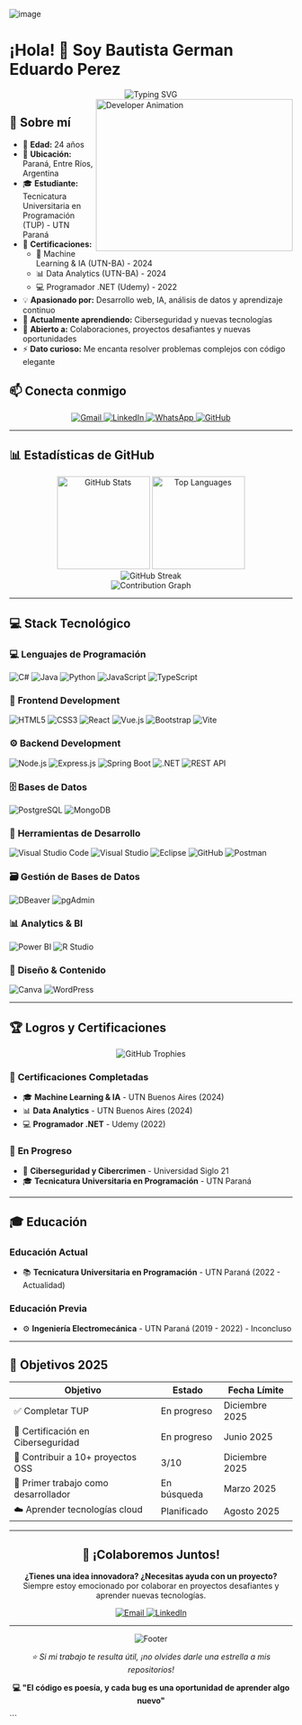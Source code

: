 ![image](https://github.com/user-attachments/assets/940a9c3d-8faf-47fb-9b75-1c1a59852ed5)
# ¡Hola! 👋 Soy Bautista German Eduardo Perez

<div align="center">
  <img src="https://readme-typing-svg.herokuapp.com?font=Fira+Code&size=22&duration=3000&pause=1000&color=00D9FF&center=true&vCenter=true&width=600&lines=Desarrollador+Full+Stack;Estudiante+de+Programaci%C3%B3n;Especialista+en+IA+y+Data+Analytics;Siempre+aprendiendo+algo+nuevo" alt="Typing SVG" />
</div>

<img align="right" height="270px" alt="Developer Animation" width="350" src="https://i.pinimg.com/originals/e4/26/70/e426702edf874b181aced1e2fa5c6cde.gif" />

## 🚀 Sobre mí

- 🎂 **Edad:** 24 años
- 📍 **Ubicación:** Paraná, Entre Ríos, Argentina
- 🎓 **Estudiante:** Tecnicatura Universitaria en Programación (TUP) - UTN Paraná
- 📜 **Certificaciones:** 
  - 🤖 Machine Learning & IA (UTN-BA) - 2024
  - 📊 Data Analytics (UTN-BA) - 2024
  - 💻 Programador .NET (Udemy) - 2022
- 💡 **Apasionado por:** Desarrollo web, IA, análisis de datos y aprendizaje continuo
- 🌱 **Actualmente aprendiendo:** Ciberseguridad y nuevas tecnologías
- 👥 **Abierto a:** Colaboraciones, proyectos desafiantes y nuevas oportunidades
- ⚡ **Dato curioso:** Me encanta resolver problemas complejos con código elegante

## 📫 Conecta conmigo

<div align="center">
  <a href="mailto:bautistaperez032@gmail.com">
    <img src="https://img.shields.io/badge/Gmail-D14836?style=for-the-badge&logo=gmail&logoColor=white" alt="Gmail"/>
  </a>
  <a href="https://www.linkedin.com/in/bautistaperez/">
    <img src="https://img.shields.io/badge/LinkedIn-0077B5?style=for-the-badge&logo=linkedin&logoColor=white" alt="LinkedIn"/>
  </a>
  <a href="tel:3435248337">
    <img src="https://img.shields.io/badge/WhatsApp-25D366?style=for-the-badge&logo=whatsapp&logoColor=white" alt="WhatsApp"/>
  </a>
  <a href="https://github.com/BauuPerez">
    <img src="https://img.shields.io/badge/GitHub-100000?style=for-the-badge&logo=github&logoColor=white" alt="GitHub"/>
  </a>
</div>

---

## 📊 Estadísticas de GitHub

<div align="center">
  <img src="https://github-readme-stats.vercel.app/api?username=BauuPerez&show_icons=true&theme=tokyonight&hide_border=true&count_private=true" alt="GitHub Stats" height="165"/>
  <img src="https://github-readme-stats.vercel.app/api/top-langs/?username=BauuPerez&layout=compact&theme=tokyonight&hide_border=true&langs_count=8" alt="Top Languages" height="165"/>
</div>

<div align="center">
  <img src="https://github-readme-streak-stats.herokuapp.com/?user=BauuPerez&theme=tokyonight&hide_border=true" alt="GitHub Streak"/>
</div>

<div align="center">
  <img src="https://github-readme-activity-graph.vercel.app/graph?username=BauuPerez&theme=tokyo-night&hide_border=true&area=true" alt="Contribution Graph"/>
</div>

---

## 💻 Stack Tecnológico

### 💻 **Lenguajes de Programación**
<div>
  <img alt="C#" src="https://img.shields.io/badge/C%23-239120?style=for-the-badge&logo=c-sharp&logoColor=white"/>
  <img alt="Java" src="https://img.shields.io/badge/Java-ED8B00?style=for-the-badge&logo=openjdk&logoColor=white"/>
  <img alt="Python" src="https://img.shields.io/badge/Python-3776AB?style=for-the-badge&logo=python&logoColor=white"/>
  <img alt="JavaScript" src="https://img.shields.io/badge/JavaScript-F7DF1E?style=for-the-badge&logo=javascript&logoColor=black"/>
  <img alt="TypeScript" src="https://img.shields.io/badge/TypeScript-007ACC?style=for-the-badge&logo=typescript&logoColor=white"/>
</div>

### 🎨 **Frontend Development**
<div>
  <img alt="HTML5" src="https://img.shields.io/badge/HTML5-E34F26?style=for-the-badge&logo=html5&logoColor=white"/>
  <img alt="CSS3" src="https://img.shields.io/badge/CSS3-1572B6?style=for-the-badge&logo=css3&logoColor=white"/>
  <img alt="React" src="https://img.shields.io/badge/React-20232A?style=for-the-badge&logo=react&logoColor=61DAFB"/>
  <img alt="Vue.js" src="https://img.shields.io/badge/Vue.js-35495E?style=for-the-badge&logo=vue.js&logoColor=4FC08D"/>
  <img alt="Bootstrap" src="https://img.shields.io/badge/Bootstrap-563D7C?style=for-the-badge&logo=bootstrap&logoColor=white"/>
  <img alt="Vite" src="https://img.shields.io/badge/Vite-646CFF?style=for-the-badge&logo=vite&logoColor=white"/>
</div>

### ⚙️ **Backend Development**
<div>
  <img alt="Node.js" src="https://img.shields.io/badge/Node.js-43853D?style=for-the-badge&logo=node.js&logoColor=white"/>
  <img alt="Express.js" src="https://img.shields.io/badge/Express.js-404D59?style=for-the-badge&logo=express&logoColor=white"/>
  <img alt="Spring Boot" src="https://img.shields.io/badge/Spring_Boot-6DB33F?style=for-the-badge&logo=spring&logoColor=white"/>
  <img alt=".NET" src="https://img.shields.io/badge/.NET-5C2D91?style=for-the-badge&logo=.net&logoColor=white"/>
  <img alt="REST API" src="https://img.shields.io/badge/REST_API-02569B?style=for-the-badge&logo=rest&logoColor=white"/>
</div>

### 🗄️ **Bases de Datos**
<div>
  <img alt="PostgreSQL" src="https://img.shields.io/badge/PostgreSQL-316192?style=for-the-badge&logo=postgresql&logoColor=white"/>
  <img alt="MongoDB" src="https://img.shields.io/badge/MongoDB-4EA94B?style=for-the-badge&logo=mongodb&logoColor=white"/>
</div>

### 🔧 **Herramientas de Desarrollo**
<div>
  <img alt="Visual Studio Code" src="https://img.shields.io/badge/VS_Code-0078D4?style=for-the-badge&logo=visual%20studio%20code&logoColor=white"/>
  <img alt="Visual Studio" src="https://img.shields.io/badge/Visual_Studio-5C2D91?style=for-the-badge&logo=visual-studio&logoColor=white"/>
  <img alt="Eclipse" src="https://img.shields.io/badge/Eclipse-FE7A16?style=for-the-badge&logo=Eclipse&logoColor=white"/>
  <img alt="GitHub" src="https://img.shields.io/badge/GitHub-100000?style=for-the-badge&logo=github&logoColor=white"/>
  <img alt="Postman" src="https://img.shields.io/badge/Postman-FF6C37?style=for-the-badge&logo=postman&logoColor=white"/>
</div>

### 🗃️ **Gestión de Bases de Datos**
<div>
  <img alt="DBeaver" src="https://img.shields.io/badge/DBeaver-372923?style=for-the-badge&logo=dbeaver&logoColor=white"/>
  <img alt="pgAdmin" src="https://img.shields.io/badge/pgAdmin-336791?style=for-the-badge&logo=postgresql&logoColor=white"/>
</div>

### 📊 **Analytics & BI**
<div>
  <img alt="Power BI" src="https://img.shields.io/badge/Power_BI-F2C811?style=for-the-badge&logo=powerbi&logoColor=black"/>
  <img alt="R Studio" src="https://img.shields.io/badge/RStudio-4285F4?style=for-the-badge&logo=rstudio&logoColor=white"/>
</div>

### 🎨 **Diseño & Contenido**
<div>
  <img alt="Canva" src="https://img.shields.io/badge/Canva-%2300C4CC.svg?&style=for-the-badge&logo=Canva&logoColor=white"/>
  <img alt="WordPress" src="https://img.shields.io/badge/WordPress-%23117AC9.svg?style=for-the-badge&logo=WordPress&logoColor=white"/>
</div>

---

## 🏆 Logros y Certificaciones

<div align="center">
  <img src="https://github-profile-trophy.vercel.app/?username=BauuPerez&theme=tokyonight&no-frame=true&row=1&column=6" alt="GitHub Trophies"/>
</div>

### 📜 **Certificaciones Completadas**
- 🎓 **Machine Learning & IA** - UTN Buenos Aires (2024)
- 📊 **Data Analytics** - UTN Buenos Aires (2024)
- 💻 **Programador .NET** - Udemy (2022)

### 🎯 **En Progreso**
- 🔐 **Ciberseguridad y Cibercrimen** - Universidad Siglo 21
- 🎓 **Tecnicatura Universitaria en Programación** - UTN Paraná

---

## 🎓 Educación

### **Educación Actual**
- 📚 **Tecnicatura Universitaria en Programación** - UTN Paraná (2022 - Actualidad)

### **Educación Previa**
- ⚙️ **Ingeniería Electromecánica** - UTN Paraná (2019 - 2022) - Inconcluso

---

## 🎯 Objetivos 2025

<div align="center">
  
| Objetivo | Estado | Fecha Límite |
|----------|--------|--------------|
| ✅ Completar TUP | En progreso | Diciembre 2025 |
| 🔐 Certificación en Ciberseguridad | En progreso | Junio 2025 |
| 🚀 Contribuir a 10+ proyectos OSS | 3/10 | Diciembre 2025 |
| 💼 Primer trabajo como desarrollador | En búsqueda | Marzo 2025 |
| ☁️ Aprender tecnologías cloud | Planificado | Agosto 2025 |

</div>

---
<div align="center">
  <h2>🤝 ¡Colaboremos Juntos!</h2>
  <p>
    <strong>¿Tienes una idea innovadora? ¿Necesitas ayuda con un proyecto?</strong><br>
    Siempre estoy emocionado por colaborar en proyectos desafiantes y aprender nuevas tecnologías.
  </p>
  
  <div>
    <a href="mailto:bautistaperez032@gmail.com">
      <img src="https://img.shields.io/badge/Envíame%20un%20email-D14836?style=for-the-badge&logo=gmail&logoColor=white" alt="Email"/>
    </a>
    <a href="https://www.linkedin.com/in/bautistaperez/">
      <img src="https://img.shields.io/badge/Conecta%20en%20LinkedIn-0077B5?style=for-the-badge&logo=linkedin&logoColor=white" alt="LinkedIn"/>
    </a>
  </div>
</div>

---

<div align="center">
  <img src="https://capsule-render.vercel.app/api?type=waving&color=gradient&height=100&section=footer" alt="Footer"/>
  
  <p><i>⭐️ Si mi trabajo te resulta útil, ¡no olvides darle una estrella a mis repositorios!</i></p>
  <p><strong>💻 "El código es poesía, y cada bug es una oportunidad de aprender algo nuevo"</strong></p>
</div>
```

